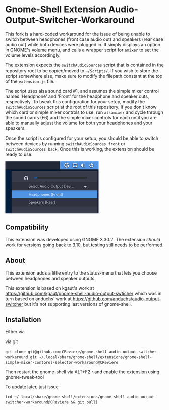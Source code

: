 # Gnome-Shell Extension Audio-Output-Switcher-Workaround

This fork is a hard-coded workaround for the issue of being unable to switch between headphones (front case audio out) and speakers (rear case audio out) while both devices were plugged in. It simply displays an option in GNOME's volume menu, and calls a wrapper script for `amixer` to set the volume levels accordingly.

The extension expects the `switchAudioSources` script that is contained in the repository root to be copied/moved to `~/Scripts/`. If you wish to store the script somewhere else, make sure to modify the filepath constant at the top of the `extension.js` file.

The script uses alsa sound card #1, and assumes the simple mixer control names 'Headphone' and 'Front' for the headphone and speaker outs, respectively. To tweak this configuration for your setup, modify the `switchAudioSources` script at the root of this repository. If you don't know which card or simple mixer controls to use, run `alsamixer` and cycle through the sound cards (F6) and the simple mixer controls for each until you are able to manually adjust the volume for both your headphones and your speakers.

Once the script is configured for your setup, you should be able to switch between devices by running `switchAudioSources front` or `switchAudioSources back`. Once this is working, the extension should be ready to use.


![The menu](https://github.com/CReviere/GNOME-Shell-Simple-Mixer-Control-Selector/blob/master/screenshot.png)

## Compatibility

This extension was developed using GNOME 3.30.2. The extension *should* work for 
versions going back to 3.10, but testing still needs to be performed.

## About

This extension adds a little entry to the status-menu that lets you choose between headphones and speaker outputs.

This extension is based on kgaut's work at https://github.com/kgaut/gnome-shell-audio-output-swticher which was in turn based on anduchs' work at https://github.com/anduchs/audio-output-switcher but it's not supporting last versions of gnome-shell.

## Installation

Either via

via git

`git clone git@github.com:CReviere/gnome-shell-audio-output-switcher-workaround.git ~/.local/share/gnome-shell/extensions/gnome-shell-simple-mixer-contorol-selector-workaround@CReviere`

Then restart the gnome-shell via ALT+F2 r and enable the extension using gnome-tweak-tool

To update later, just issue

`(cd ~/.local/share/gnome-shell/extensions/gnome-shell-audio-output-switcher-workaround@CReviere && git pull)`
